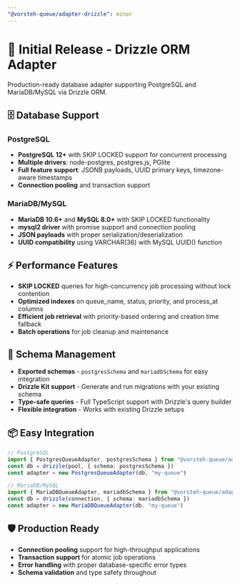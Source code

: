 ```yaml
---
"@vorsteh-queue/adapter-drizzle": minor
---
```


# 🚀 Initial Release - Drizzle ORM Adapter

Production-ready database adapter supporting PostgreSQL and MariaDB/MySQL via Drizzle ORM.

## 🗄️ Database Support

### PostgreSQL
- **PostgreSQL 12+** with SKIP LOCKED support for concurrent processing
- **Multiple drivers**: node-postgres, postgres.js, PGlite
- **Full feature support**: JSONB payloads, UUID primary keys, timezone-aware timestamps
- **Connection pooling** and transaction support

### MariaDB/MySQL  
- **MariaDB 10.6+** and **MySQL 8.0+** with SKIP LOCKED functionality
- **mysql2 driver** with promise support and connection pooling
- **JSON payloads** with proper serialization/deserialization
- **UUID compatibility** using VARCHAR(36) with MySQL UUID() function

## ⚡ Performance Features

- **SKIP LOCKED** queries for high-concurrency job processing without lock contention
- **Optimized indexes** on queue_name, status, priority, and process_at columns
- **Efficient job retrieval** with priority-based ordering and creation time fallback
- **Batch operations** for job cleanup and maintenance

## 🔧 Schema Management

- **Exported schemas** - `postgresSchema` and `mariadbSchema` for easy integration
- **Drizzle Kit support** - Generate and run migrations with your existing schema
- **Type-safe queries** - Full TypeScript support with Drizzle's query builder
- **Flexible integration** - Works with existing Drizzle setups

## 📦 Easy Integration

```typescript
// PostgreSQL
import { PostgresQueueAdapter, postgresSchema } from "@vorsteh-queue/adapter-drizzle"
const db = drizzle(pool, { schema: postgresSchema })
const adapter = new PostgresQueueAdapter(db, "my-queue")

// MariaDB/MySQL
import { MariaDBQueueAdapter, mariadbSchema } from "@vorsteh-queue/adapter-drizzle"
const db = drizzle(connection, { schema: mariadbSchema })
const adapter = new MariaDBQueueAdapter(db, "my-queue")
```

## 🛡️ Production Ready

- **Connection pooling** support for high-throughput applications
- **Transaction support** for atomic job operations
- **Error handling** with proper database-specific error types
- **Schema validation** and type safety throughout